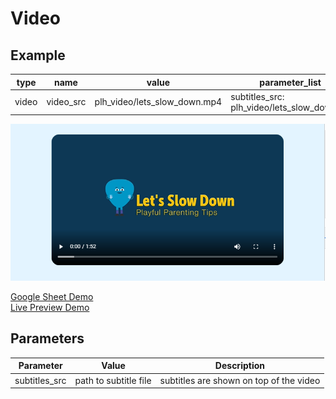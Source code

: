 # Video

## Example

| type     | name       |value                                  |parameter_list  |
|--------- | -----------|----------                             |----------------|
|video     |video_src	  |plh_video/lets_slow_down.mp4           |subtitles_src: plh_video/lets_slow_down.vtt |

![](images/video.png)

[Google Sheet Demo](https://docs.google.com/spreadsheets/d/1OjY24TnAWRxiiPT9vED59DLwz2Zb9RmUHw-Lym1pCXo/edit#gid=569531329)   
[Live Preview Demo](https://idems-debug.web.app/template/comp_video)

## Parameters

| Parameter             | Value                        | Description |
| ---------             | -----------                  | --------- |
|subtitles_src          |path to subtitle file         | subtitles are shown on top of the video|

